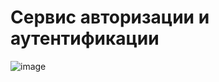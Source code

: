 # Сервис авторизации и аутентификации
![image](https://user-images.githubusercontent.com/92333709/224436643-5d4124c1-5f7f-4c58-b824-4d29468ceec6.png)
